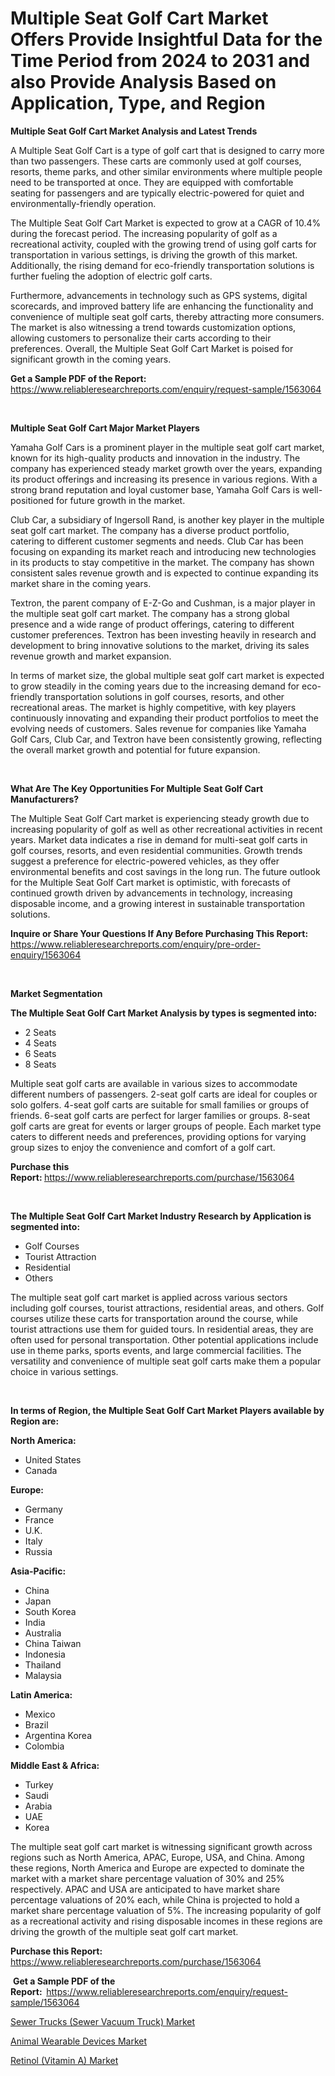 <p><h1>Multiple Seat Golf Cart Market Offers Provide Insightful Data for the Time Period from 2024 to 2031 and also Provide Analysis Based on Application, Type, and Region</h1></p><p><strong>Multiple Seat Golf Cart Market Analysis and Latest Trends</strong></p>
<p><p>A Multiple Seat Golf Cart is a type of golf cart that is designed to carry more than two passengers. These carts are commonly used at golf courses, resorts, theme parks, and other similar environments where multiple people need to be transported at once. They are equipped with comfortable seating for passengers and are typically electric-powered for quiet and environmentally-friendly operation.</p><p>The Multiple Seat Golf Cart Market is expected to grow at a CAGR of 10.4% during the forecast period. The increasing popularity of golf as a recreational activity, coupled with the growing trend of using golf carts for transportation in various settings, is driving the growth of this market. Additionally, the rising demand for eco-friendly transportation solutions is further fueling the adoption of electric golf carts.</p><p>Furthermore, advancements in technology such as GPS systems, digital scorecards, and improved battery life are enhancing the functionality and convenience of multiple seat golf carts, thereby attracting more consumers. The market is also witnessing a trend towards customization options, allowing customers to personalize their carts according to their preferences. Overall, the Multiple Seat Golf Cart Market is poised for significant growth in the coming years.</p></p>
<p><strong>Get a Sample PDF of the Report:&nbsp;</strong> <a href="https://www.reliableresearchreports.com/enquiry/request-sample/1563064">https://www.reliableresearchreports.com/enquiry/request-sample/1563064</a></p>
<p>&nbsp;</p>
<p><strong>Multiple Seat Golf Cart Major Market Players</strong></p>
<p><p>Yamaha Golf Cars is a prominent player in the multiple seat golf cart market, known for its high-quality products and innovation in the industry. The company has experienced steady market growth over the years, expanding its product offerings and increasing its presence in various regions. With a strong brand reputation and loyal customer base, Yamaha Golf Cars is well-positioned for future growth in the market.</p><p>Club Car, a subsidiary of Ingersoll Rand, is another key player in the multiple seat golf cart market. The company has a diverse product portfolio, catering to different customer segments and needs. Club Car has been focusing on expanding its market reach and introducing new technologies in its products to stay competitive in the market. The company has shown consistent sales revenue growth and is expected to continue expanding its market share in the coming years.</p><p>Textron, the parent company of E-Z-Go and Cushman, is a major player in the multiple seat golf cart market. The company has a strong global presence and a wide range of product offerings, catering to different customer preferences. Textron has been investing heavily in research and development to bring innovative solutions to the market, driving its sales revenue growth and market expansion.</p><p>In terms of market size, the global multiple seat golf cart market is expected to grow steadily in the coming years due to the increasing demand for eco-friendly transportation solutions in golf courses, resorts, and other recreational areas. The market is highly competitive, with key players continuously innovating and expanding their product portfolios to meet the evolving needs of customers. Sales revenue for companies like Yamaha Golf Cars, Club Car, and Textron have been consistently growing, reflecting the overall market growth and potential for future expansion.</p></p>
<p>&nbsp;</p>
<p><strong>What Are The Key Opportunities For Multiple Seat Golf Cart Manufacturers?</strong></p>
<p><p>The Multiple Seat Golf Cart market is experiencing steady growth due to increasing popularity of golf as well as other recreational activities in recent years. Market data indicates a rise in demand for multi-seat golf carts in golf courses, resorts, and even residential communities. Growth trends suggest a preference for electric-powered vehicles, as they offer environmental benefits and cost savings in the long run. The future outlook for the Multiple Seat Golf Cart market is optimistic, with forecasts of continued growth driven by advancements in technology, increasing disposable income, and a growing interest in sustainable transportation solutions.</p></p>
<p><strong>Inquire or Share Your Questions If Any Before Purchasing This Report:</strong> <a href="https://www.reliableresearchreports.com/enquiry/pre-order-enquiry/1563064">https://www.reliableresearchreports.com/enquiry/pre-order-enquiry/1563064</a></p>
<p>&nbsp;</p>
<p><strong>Market Segmentation</strong></p>
<p><strong>The Multiple Seat Golf Cart Market Analysis by types is segmented into:</strong></p>
<p><ul><li>2 Seats</li><li>4 Seats</li><li>6 Seats</li><li>8 Seats</li></ul></p>
<p><p>Multiple seat golf carts are available in various sizes to accommodate different numbers of passengers. 2-seat golf carts are ideal for couples or solo golfers. 4-seat golf carts are suitable for small families or groups of friends. 6-seat golf carts are perfect for larger families or groups. 8-seat golf carts are great for events or larger groups of people. Each market type caters to different needs and preferences, providing options for varying group sizes to enjoy the convenience and comfort of a golf cart.</p></p>
<p><strong>Purchase this Report:&nbsp;</strong><a href="https://www.reliableresearchreports.com/purchase/1563064">https://www.reliableresearchreports.com/purchase/1563064</a></p>
<p>&nbsp;</p>
<p><strong>The Multiple Seat Golf Cart Market Industry Research by Application is segmented into:</strong></p>
<p><ul><li>Golf Courses</li><li>Tourist Attraction</li><li>Residential</li><li>Others</li></ul></p>
<p><p>The multiple seat golf cart market is applied across various sectors including golf courses, tourist attractions, residential areas, and others. Golf courses utilize these carts for transportation around the course, while tourist attractions use them for guided tours. In residential areas, they are often used for personal transportation. Other potential applications include use in theme parks, sports events, and large commercial facilities. The versatility and convenience of multiple seat golf carts make them a popular choice in various settings.</p></p>
<p>&nbsp;</p>
<p><strong>In terms of Region, the Multiple Seat Golf Cart Market Players available by Region are:</strong></p>
<p>
    <p> <strong> North America: </strong>
        <ul>
            <li>United States</li>
            <li>Canada</li>
        </ul>
        </p> 
    <p> <strong> Europe: </strong>
        <ul>
            <li>Germany</li>
            <li>France</li>
            <li>U.K.</li>
            <li>Italy</li>
            <li>Russia</li>
        </ul>
        </p> 
    <p> <strong> Asia-Pacific: </strong>
        <ul>
            <li>China</li>
            <li>Japan</li>
            <li>South Korea</li>
            <li>India</li>
            <li>Australia</li>
            <li>China Taiwan</li>
            <li>Indonesia</li>
            <li>Thailand</li>
            <li>Malaysia</li>
        </ul>
        </p> 
    <p> <strong> Latin America: </strong>
        <ul>
            <li>Mexico</li>
            <li>Brazil</li>
            <li>Argentina Korea</li>
            <li>Colombia</li>
        </ul>
        </p> 
    <p> <strong> Middle East & Africa: </strong>
        <ul>
            <li>Turkey</li>
            <li>Saudi</li>
            <li>Arabia</li>
            <li>UAE</li>
            <li>Korea</li>
        </ul>
    </p>
    </p>
<p><p>The multiple seat golf cart market is witnessing significant growth across regions such as North America, APAC, Europe, USA, and China. Among these regions, North America and Europe are expected to dominate the market with a market share percentage valuation of 30% and 25% respectively. APAC and USA are anticipated to have market share percentage valuations of 20% each, while China is projected to hold a market share percentage valuation of 5%. The increasing popularity of golf as a recreational activity and rising disposable incomes in these regions are driving the growth of the multiple seat golf cart market.</p></p>
<p><strong>Purchase this Report: </strong><a href="https://www.reliableresearchreports.com/purchase/1563064">https://www.reliableresearchreports.com/purchase/1563064</a></p>
<p>&nbsp;<strong>Get a Sample PDF of the Report:&nbsp;&nbsp;</strong><a href="https://www.reliableresearchreports.com/enquiry/request-sample/1563064">https://www.reliableresearchreports.com/enquiry/request-sample/1563064</a></p>
<p><strong></strong></p>
<p><p><a href="https://github.com/edytherolanlouisejk1miz0wig/Market-Research-Report-List-1/blob/main/sewer-trucks-sewer-vacuum-truck-market.md">Sewer Trucks (Sewer Vacuum Truck) Market</a></p><p><a href="https://view.publitas.com/reportprime-1/animal-wearable-devices-market-provides-detailed-segmentation-of-this-market-based-on-type-application-and-region-and-forecast-for-the-period-from-2023-2030/">Animal Wearable Devices Market</a></p><p><a href="https://view.publitas.com/reportprime-1/retinol-vitamin-a-market-with-the-goal-of-estimating-the-market-size-and-future-growth-potential-of-various-market-segments-based-on-component-applications-end-user-and-region/">Retinol (Vitamin A) Market</a></p></p>